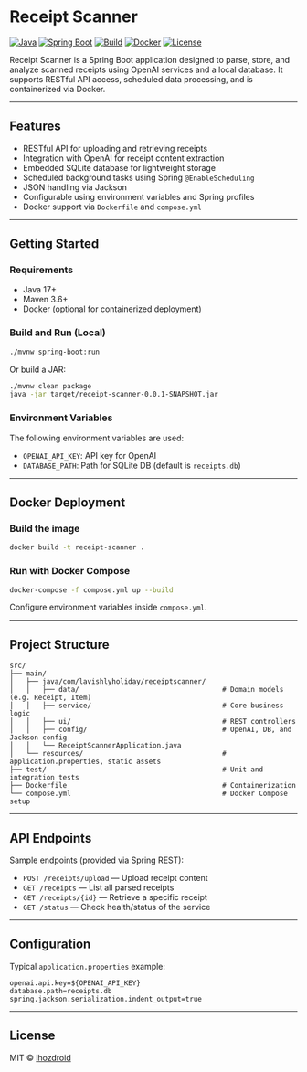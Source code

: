 
# Receipt Scanner

[![Java](https://img.shields.io/badge/Java-17+-red.svg)](https://openjdk.org/projects/jdk/17/)
[![Spring Boot](https://img.shields.io/badge/Spring--Boot-3.x-brightgreen)](https://spring.io/projects/spring-boot)
[![Build](https://img.shields.io/badge/build-Maven-blue.svg)](https://maven.apache.org/)
[![Docker](https://img.shields.io/badge/containerized-Docker-informational)](https://www.docker.com/)
[![License](https://img.shields.io/badge/license-MIT-lightgrey.svg)](LICENSE)

Receipt Scanner is a Spring Boot application designed to parse, store, and analyze scanned receipts using OpenAI services and a local database. It supports RESTful API access, scheduled data processing, and is containerized via Docker.

---

## Features

- RESTful API for uploading and retrieving receipts
- Integration with OpenAI for receipt content extraction
- Embedded SQLite database for lightweight storage
- Scheduled background tasks using Spring `@EnableScheduling`
- JSON handling via Jackson
- Configurable using environment variables and Spring profiles
- Docker support via `Dockerfile` and `compose.yml`

---

## Getting Started

### Requirements

- Java 17+
- Maven 3.6+
- Docker (optional for containerized deployment)

### Build and Run (Local)

```bash
./mvnw spring-boot:run
````

Or build a JAR:

```bash
./mvnw clean package
java -jar target/receipt-scanner-0.0.1-SNAPSHOT.jar
```

### Environment Variables

The following environment variables are used:

* `OPENAI_API_KEY`: API key for OpenAI
* `DATABASE_PATH`: Path for SQLite DB (default is `receipts.db`)

---

## Docker Deployment

### Build the image

```bash
docker build -t receipt-scanner .
```

### Run with Docker Compose

```bash
docker-compose -f compose.yml up --build
```

Configure environment variables inside `compose.yml`.

---

## Project Structure

```
src/
├── main/
│   ├── java/com/lavishlyholiday/receiptscanner/
│   │   ├── data/                                   # Domain models (e.g. Receipt, Item)
│   │   ├── service/                                # Core business logic
│   │   ├── ui/                                     # REST controllers
│   │   ├── config/                                 # OpenAI, DB, and Jackson config
│   │   └── ReceiptScannerApplication.java
│   └── resources/                                  # application.properties, static assets
├── test/                                           # Unit and integration tests
├── Dockerfile                                      # Containerization
└── compose.yml                                     # Docker Compose setup
```

---

## API Endpoints

Sample endpoints (provided via Spring REST):

* `POST /receipts/upload` — Upload receipt content
* `GET /receipts` — List all parsed receipts
* `GET /receipts/{id}` — Retrieve a specific receipt
* `GET /status` — Check health/status of the service

---

## Configuration

Typical `application.properties` example:

```properties
openai.api.key=${OPENAI_API_KEY}
database.path=receipts.db
spring.jackson.serialization.indent_output=true
```

---

## License

MIT © [lhozdroid](https://github.com/lhozdroid)